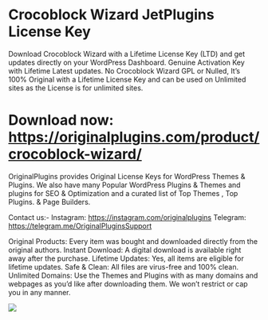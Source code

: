 # Crocoblock Wizard JetPlugins License Key

Download Crocoblock Wizard with a Lifetime License Key (LTD) and get updates directly on your WordPress Dashboard. Genuine Activation Key with Lifetime Latest updates. No Crocoblock Wizard GPL or Nulled, It’s 100% Original with a Lifetime License Key and can be used on Unlimited sites as the License is for unlimited sites.

# Download now: https://originalplugins.com/product/crocoblock-wizard/

OriginalPlugins provides Original License Keys for WordPress Themes & Plugins. We also have many Popular WordPress Plugins & Themes and plugins for SEO & Optimization  and a curated list of  Top Themes , Top Plugins. & Page Builders.

Contact us:-
Instagram: https://instagram.com/originalplugins
Telegram: https://telegram.me/OriginalPluginsSupport

Original Products: Every item was bought and downloaded directly from the original authors.
Instant Download: A digital download is available right away after the purchase.
Lifetime Updates: Yes, all items are eligible for lifetime updates.
Safe & Clean: All files are virus-free and 100% clean.
Unlimited Domains: Use the Themes and Plugins with as many domains and webpages as you’d like after downloading them. We won’t restrict or cap you in any manner.

<img src="https://originalplugins.com/wp-content/uploads/2023/06/Crocoblock-Wizard.jpg">
